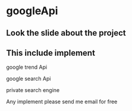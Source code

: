 # googleApi

## Look the slide about the project
## This include implement 
google trend Api 

google search Api

private search engine

Any implement please send me email for free
